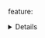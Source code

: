 feature: <details>
status: use
tags: polyfill
kind: html
polyfillurls: [Details](http://mathiasbynens.be/notes/html5-details-jquery), [jquery-details](http://akral.bitbucket.org/details-tag)

Use the details element if you intend to show a summary which, when clicked, reveals detailed information. Without any fallback, non-supporting browsers will fall back to displaying the element in the opened state.
